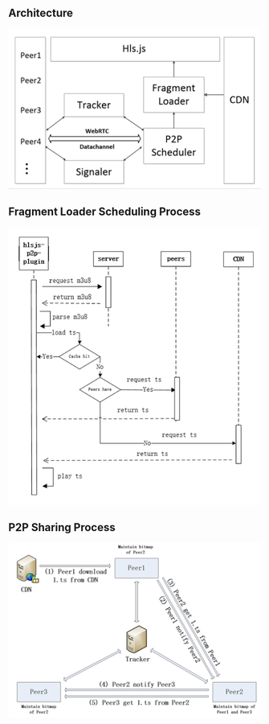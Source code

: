 ## Architecture

<img width="600" src="../../figs/architecture.png" alt="architecture">

## Fragment Loader Scheduling Process

<img width="600" src="../../figs/loader.png" alt="loader">

## P2P Sharing Process

<img width="600" src="../../figs/bittorrent.png" alt="bittorrent">